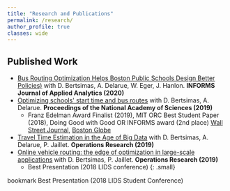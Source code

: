 ```yaml
---
title: "Research and Publications"
permalink: /research/
author_profile: true
classes: wide
---
```

## Published Work
- [Bus Routing Optimization Helps Boston Public Schools Design Better Policies)](https://pubsonline.informs.org/doi/10.1287/inte.2019.1015) with D. Bertsimas, A. Delarue, W. Eger, J. Hanlon. **INFORMS Journal of Applied Analytics (2020)**
- [Optimizing schools' start time and bus routes](https://doi.org/10.1073/pnas.1811462116) with D. Bertsimas, A. Delarue. **Proceedings of the National Academy of Sciences (2019)** 
    - <i class="fas fa-award" aria-hidden="true"></i> Franz Edelman Award Finalist (2019), MIT ORC Best Student Paper (2018), Doing Good with Good OR INFORMS award (2nd place) <i class="fas fa-newspaper" aria-hidden="true"></i> [Wall Street Journal](https://www.wsj.com/articles/how-do-you-fix-a-school-bus-problem-call-mit-1502456400), [Boston Globe](https://apps.bostonglobe.com/ideas/graphics/2018/09/equity-machine/)
-  [Travel Time Estimation in the Age of Big Data](https://pubsonline.informs.org/doi/10.1287/opre.2018.1784) with D. Bertsimas, A. Delarue, P. Jaillet. **Operations Research (2019)**
-  [Online vehicle routing: the edge of optimization in large-scale applications](https://pubsonline.informs.org/doi/10.1287/opre.2018.1763) with D. Bertsimas, P. Jaillet. **Operations Research (2019)**
   - <i class="fas fa-award" aria-hidden="true"></i> Best Presentation (2018 LIDS conference)
{: .small}

bookmark Best Presentation (2018 LIDS Student Conference)